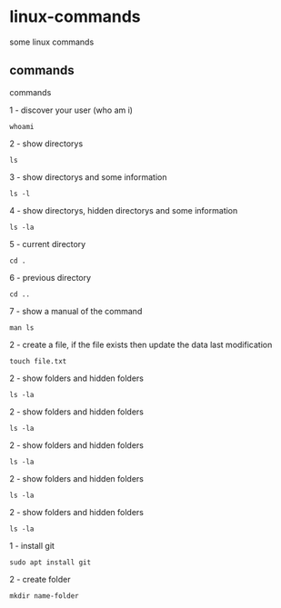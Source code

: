 # linux-commands
some linux commands

## commands
commands


1 - discover your user (who am i)
```
whoami
```

2 - show directorys
```
ls
```

3 - show directorys and some information
```
ls -l
```

4 - show directorys, hidden directorys and some information
```
ls -la
```

5 - current directory
```
cd .
```

6 - previous directory
```
cd ..
```

7 - show a manual of the command
```
man ls
```

2 - create a file, if the file exists then update the data last modification
```
touch file.txt
```

2 - show folders and hidden folders
```
ls -la
```

2 - show folders and hidden folders
```
ls -la
```

2 - show folders and hidden folders
```
ls -la
```

2 - show folders and hidden folders
```
ls -la
```

2 - show folders and hidden folders
```
ls -la
```


1 - install git
```
sudo apt install git
```

2 - create folder
```
mkdir name-folder
```


